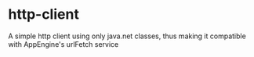 http-client
===========

A simple http client using only java.net classes, thus making it compatible with AppEngine's urlFetch service
